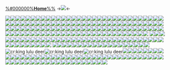 [%#000000%**Home**%%](border)
->![](https://files.catbox.moe/k8yv5h.png)<-
 
![](https://files.catbox.moe/uv2o1k.gif)![](https://files.catbox.moe/dmn3g7.gif)![](https://files.catbox.moe/gcswcu.gif)![](https://files.catbox.moe/nnfsot.gif)![](https://files.catbox.moe/etq42z.gif)![](https://files.catbox.moe/ikyyiz.gif)![](https://files.catbox.moe/zhfhhn.gif)![](https://files.catbox.moe/tz70nu.gif)![](https://files.catbox.moe/r9kkry.gif)![](https://files.catbox.moe/i04t00.gif)![](https://files.catbox.moe/1nxmd2.gif)![](https://files.catbox.moe/kswoa5.gif)![](https://files.catbox.moe/bacjdk.gif)![](https://files.catbox.moe/17upmn.gif)![](https://files.catbox.moe/2bgu45.gif)![](https://files.catbox.moe/d5nac8.gif)![](https://files.catbox.moe/3uuruv.gif)![](https://files.catbox.moe/bceat8.gif)![](https://files.catbox.moe/hlxb19.gif)![](https://files.catbox.moe/hd7itp.gif)![](https://files.catbox.moe/yj5q5p.gif)![](https://files.catbox.moe/xhczmu.gif)![](https://files.catbox.moe/q75cgx.gif)![](https://files.catbox.moe/tsmhgf.gif)![](https://files.catbox.moe/pligtd.gif)![](https://files.catbox.moe/cb2r6p.gif)![](https://files.catbox.moe/jel7qr.gif)![](https://files.catbox.moe/km2143.gif)![](https://files.catbox.moe/tb18ji.png)![](https://files.catbox.moe/dd1jx9.gif)![](https://files.catbox.moe/il297b.gif)![](https://files.catbox.moe/0uyhzk.gif)![](https://files.catbox.moe/b4opbm.gif)![](https://files.catbox.moe/mhfjpu.gif)![](https://files.catbox.moe/bm757o.gif)![](https://files.catbox.moe/zjh6ed.gif)![](https://files.catbox.moe/ai01lv.gif)![](https://files.catbox.moe/m4jf7b.gif)![](https://files.catbox.moe/2gcepg.gif)![](https://files.catbox.moe/j8pedt.gif)![](https://files.catbox.moe/ezjv8d.gif)![](https://files.catbox.moe/g0jwou.gif)![](https://files.catbox.moe/rdljln.gif)![](https://files.catbox.moe/olm1qj.gif)![](https://files.catbox.moe/oejn7g.gif)![](https://files.catbox.moe/j1bcq1.gif)![](https://files.catbox.moe/9kr3dy.gif)![](https://files.catbox.moe/5p5mmm.gif)![](https://files.catbox.moe/za0uup.gif)![](https://files.catbox.moe/xmt9of.gif)![](https://files.catbox.moe/0n7elz.gif)![](https://files.catbox.moe/8s815w.gif)![](https://files.catbox.moe/prl9m3.gif)![](https://files.catbox.moe/ckey2s.gif)![](https://files.catbox.moe/l3oqxn.gif)![](https://files.catbox.moe/yl7z8q.gif)![](https://files.catbox.moe/o1z29z.gif)![](https://files.catbox.moe/2fukuk.gif)![](https://files.catbox.moe/8s73dk.gif)![](https://files.catbox.moe/8n6wf1.gif)![](https://files.catbox.moe/8vcism.gif)![](https://files.catbox.moe/n1tm6v.gif)![](https://files.catbox.moe/9vzcxs.gif)![](https://files.catbox.moe/x94zca.gif)![](https://files.catbox.moe/xng5tu.gif)![](https://files.catbox.moe/o5c92g.png)![](https://files.catbox.moe/baaz77.png)![](https://files.catbox.moe/0lbcrv.png)![](https://files.catbox.moe/tadteh.png)![](https://files.catbox.moe/sxsod3.png)![](https://files.catbox.moe/64t3v0.png)![](https://files.catbox.moe/y6jq48.png)![](https://files.catbox.moe/fwcg6q.png)![](https://files.catbox.moe/rq6527.png)![](https://files.catbox.moe/2ugktv.png)![](https://files.catbox.moe/j798bk.gif)![](https://files.catbox.moe/rppz6m.gif)![](https://images-ext-1.discordapp.net/external/0L3YMuZYH6yOjuxLiXlIiJyxGatidxO8w2ZILKjJ3J4/https/64.media.tumblr.com/6e2d5840ef4dce4885579892f4fd6a78/686ddb612fa631c7-23/s100x200/348191806b02001fe046f9a9ac9fab739b42342f.gif)![](https://media.discordapp.net/attachments/1051711238872244355/1136043833759641651/Tumblr_l_101033913035155.gif)![](https://media.discordapp.net/attachments/1051711238872244355/1136043834581725305/Tumblr_l_100994571666472.gif)![](https://media.discordapp.net/attachments/1051711238872244355/1133586544918274078/IMG_0883.gif)![](https://media.discordapp.net/attachments/1051711238872244355/1133586538563907615/IMG_0884.gif)![](https://media.discordapp.net/attachments/1051711238872244355/1133586529885880393/IMG_0885.gif)![](https://media.discordapp.net/attachments/1051711238872244355/1133586524710113330/IMG_0886.gif)![](https://media.discordapp.net/attachments/1051711238872244355/1133586510025867415/IMG_0889.gif)![](https://images-ext-2.discordapp.net/external/0BgzR_i001UQxuAGqCwqKCD3jXLqdum15tW1Cz677RA/https/64.media.tumblr.com/0851272bde0f5baebce8a51aff82b006/b95aa1a14bb12536-68/s100x200/734651ef9c7b3402696c30e4a71232c90bb08266.gif)![](https://images-ext-1.discordapp.net/external/erLVHlPbv8DrJlqKhEH-IK0YXntdvEB_0X3-CCSeQxQ/https/64.media.tumblr.com/b3d448cc87d4c0a6afb2eac5f69f60b3/b95aa1a14bb12536-ac/s100x200/4753f6d107a149d8621b7013fa97e21455987c02.gif)![](https://images-ext-2.discordapp.net/external/YOkL9EAQOeh7YdjvBpYaoz5O4xLaDat17T0Um2iUhh8/https/64.media.tumblr.com/7841704db93aa517b854d08b72fc2d86/b95aa1a14bb12536-41/s100x200/13739e0c4f5b2a5437937d1cdad2b8982b3cd241.gif)![](https://images-ext-1.discordapp.net/external/jDk9MnSNdN4KyabJIO8vtcBzStjrpLAHPD-Ldyqjy4U/https/64.media.tumblr.com/ed6eccbb68c104a98230f8306cd85ca0/b95aa1a14bb12536-8e/s100x200/bcc1395f99f873009d55c595bf2b58ce50cda128.gif)![](https://imgur.com/TOZmFA3.gif)![](https://images-ext-1.discordapp.net/external/FAUBQX8v5xzOCt9l-SDA1OhH2C2-iiy51GxSWEy6J8M/https/64.media.tumblr.com/327dba09922df099f72a43b516f050da/b95aa1a14bb12536-f7/s100x200/eb733408c8bc871666455dd732cea5da87004a3c.gif)![](https://images-ext-1.discordapp.net/external/Gxo9qR-oXGb-19WhVOPN-S714aK9Wz7yHIDiRN7eONk/https/64.media.tumblr.com/674370041021d0c58996ec49fcfe414e/b95aa1a14bb12536-d1/s100x200/fb559e024f6245af72443e8616b83ea72c6fbdf0.gif)![](https://media.discordapp.net/attachments/1051711238872244355/1129741717424324668/ezgif-4-2c5a00d0c1.png)![](https://media.discordapp.net/attachments/1051711238872244355/1129741717726318766/ezgif-4-a32dbd7a38.png)![](https://media.discordapp.net/attachments/1051711238872244355/1127870793066496010/tumblr_lth50byK221qip80b540.gif)![](https://media.discordapp.net/attachments/1051711238872244355/1127870793276215436/tumblr_lth50h2oc71qip80b540.gif)![](https://media.discordapp.net/attachments/1051711238872244355/1127870793557217320/tumblr_lth50dVf7l1qip80b540.gif)![](https://media.discordapp.net/attachments/1051711238872244355/1126998274952413264/IMG_9238.gif)![](https://media.discordapp.net/attachments/1051711238872244355/1119306149653655632/IMG_7707.gif)![](https://media.discordapp.net/attachments/1051711238872244355/1119306150240845824/IMG_7706.gif)![](https://media.discordapp.net/attachments/1051711238872244355/1119306149213249629/IMG_7708.gif)![](https://media.discordapp.net/attachments/1051711238872244355/1119306148747673600/IMG_7705.gif)![](https://media.discordapp.net/attachments/1051711238872244355/1119306145996210306/IMG_7701.gif)![](https://media.discordapp.net/attachments/1051711238872244355/1119306147501977802/IMG_7703.gif)![](https://media.discordapp.net/attachments/1051711238872244355/1119306144905699368/IMG_7702.gif)![](https://media.discordapp.net/attachments/1051711238872244355/1119306148303081572/IMG_7704.gif)![](https://media.discordapp.net/attachments/1051711238872244355/1115910488702845008/IMG_8572.gif)![](https://media.discordapp.net/attachments/1051711238872244355/1111544228519088138/CANDLABRA.gif)![](https://media.discordapp.net/attachments/1051711238872244355/1111544227994816532/CANDLE.gif)![](https://media.discordapp.net/attachments/1051711238872244355/1076963574523637780/IMG_2176.gif)![](https://files.catbox.moe/7an2nf.gif)![](https://files.catbox.moe/xqyvhx.gif)![](https://files.catbox.moe/d00e3o.gif)![](https://files.catbox.moe/gxl8ze.gif)![](https://files.catbox.moe/ir6wy7.gif)![](https://files.catbox.moe/n6i5g7.gif)![](https://files.catbox.moe/965a5f.gif)![](https://files.catbox.moe/3h8hbm.gif)![](https://files.catbox.moe/e2sj9e.gif)![](https://files.catbox.moe/wtm3a6.gif)![](https://files.catbox.moe/zzy1ur.gif)
![](https://files.catbox.moe/xxsbwm.gif)![](https://files.catbox.moe/setqig.gif)![](https://files.catbox.moe/w835ew.gif)![](https://files.catbox.moe/x53tkl.gif)![](https://files.catbox.moe/u2ct77.gif)![](https://files.catbox.moe/ijeyee.gif)![](https://files.catbox.moe/p7qmsl.gif)![](https://files.catbox.moe/ynedfq.gif)![](https://files.catbox.moe/afe7zj.gif)![](https://files.catbox.moe/l50psf.gif)![](https://files.catbox.moe/d4l4gx.gif)![](https://files.catbox.moe/h41z7j.gif)![](https://files.catbox.moe/zdgpus.gif)![](https://files.catbox.moe/f9t11g.gif)![](https://files.catbox.moe/7jh50h.gif)![](https://files.catbox.moe/to9091.gif)![](https://files.catbox.moe/fp10v5.gif)![](https://files.catbox.moe/yvduuy.gif)![](https://files.catbox.moe/k65k4u.gif)![](https://files.catbox.moe/3ip1ea.gif)![](https://files.catbox.moe/ppuogr.gif)![](https://files.catbox.moe/6sdd2e.gif)![](https://files.catbox.moe/ksour8.gif)![](https://files.catbox.moe/te41e3.gif)![](https://files.catbox.moe/asjz1q.gif)![](https://files.catbox.moe/a54bfa.gif)![](https://files.catbox.moe/jwetdn.gif)![](https://files.catbox.moe/r5a3cc.gif)![](https://files.catbox.moe/89t9fn.gif)![](https://files.catbox.moe/et7aqd.gif)![](https://files.catbox.moe/gu0t2s.gif)![](https://files.catbox.moe/mptc38.gif)![](https://files.catbox.moe/uj66rg.gif)![](https://files.catbox.moe/ol5u1v.gif)![](https://files.catbox.moe/ca1arx.gif)![](https://files.catbox.moe/t5slxy.gif)![](https://files.catbox.moe/ny8f57.gif)![](https://files.catbox.moe/2o707x.gif)![](https://files.catbox.moe/bsk243.gif)![](https://files.catbox.moe/lgyq88.gif)![](https://files.catbox.moe/uzu2n3.gif)![](https://files.catbox.moe/gpbzoc.gif)![](https://files.catbox.moe/yseee7.gif)
![](https://files.catbox.moe/u0oj80.gif)![](https://files.catbox.moe/qp8xl5.gif)![](https://files.catbox.moe/5y45o5.gif)![](https://files.catbox.moe/qfq2ey.gif)![](https://files.catbox.moe/trjpog.gif)![](https://files.catbox.moe/60m4eu.gif)![](https://files.catbox.moe/tw8mhu.gif)![](https://files.catbox.moe/vpfhap.gif)![](https://files.catbox.moe/d5rdun.gif)![](https://files.catbox.moe/3z4vbu.gif)![](https://files.catbox.moe/j7a675.gif)![](https://files.catbox.moe/da2g8r.gif)![](https://files.catbox.moe/mqh37h.gif)![](https://files.catbox.moe/xhotdg.gif)![](https://files.catbox.moe/w1olts.gif)![](https://files.catbox.moe/mhg0af.gif)![](https://files.catbox.moe/q4tdnp.gif)![](https://files.catbox.moe/h96gvd.gif)![](https://files.catbox.moe/qp437m.gif)![cr:king lulu deer](https://files.catbox.moe/v1vptk.gif)![cr:king lulu deer](https://files.catbox.moe/mzxsni.gif)![cr:king lulu deer](https://files.catbox.moe/q8qzgl.gif)![](https://files.catbox.moe/1xhj6g.gif)![](https://files.catbox.moe/8f6zle.gif)![](https://files.catbox.moe/83pcm1.gif)![](https://files.catbox.moe/cs4i37.gif)![](https://files.catbox.moe/se0idm.gif)![](https://files.catbox.moe/zab0i7.gif)![](https://files.catbox.moe/04q206.gif)![](https://files.catbox.moe/nc2880.gif)![](https://files.catbox.moe/tqeixu.gif)![](https://files.catbox.moe/embrpg.gif)![](https://files.catbox.moe/oo45oi.gif)![](https://files.catbox.moe/1zlcn6.gif)![](https://files.catbox.moe/4fflg6.gif)![](https://files.catbox.moe/4q67h8.gif)![](https://files.catbox.moe/0rz0im.gif)![](https://files.catbox.moe/ld0xn3.gif)![](https://files.catbox.moe/yghed1.gif)![](https://files.catbox.moe/70coak.gif)![](https://files.catbox.moe/noxp10.gif)![](https://files.catbox.moe/uwttj6.gif)![](https://files.catbox.moe/vyq12r.gif)![](https://files.catbox.moe/z4bhfc.gif)![](https://files.catbox.moe/gwdovh.gif)![](https://files.catbox.moe/xzw4tq.gif)![](https://files.catbox.moe/ywyxxp.gif)![](https://files.catbox.moe/v3mc4d.gif)![](https://files.catbox.moe/m685v6.gif)![](https://files.catbox.moe/p5l96m.gif)![](https://files.catbox.moe/46ydf7.gif)![](https://files.catbox.moe/vxmt2r.gif)![](https://files.catbox.moe/wfm6ao.gif)![](https://files.catbox.moe/1t8rp5.gif)![](https://files.catbox.moe/c3d1ek.gif)![](https://files.catbox.moe/yjpqng.gif)![](https://files.catbox.moe/u6ifdp.gif)![](https://files.catbox.moe/fm9hbp.gif)![](https://files.catbox.moe/sao457.gif)![](https://files.catbox.moe/nhk80i.gif)![](https://files.catbox.moe/8300kg.gif)![](https://files.catbox.moe/yjpqng.gif)![](https://files.catbox.moe/bow52f.gif)![](https://files.catbox.moe/5a4ztj.gif)![](https://files.catbox.moe/xlpoao.gif)![](https://files.catbox.moe/a7q7uv.gif)![](https://files.catbox.moe/x1lm56.gif)![](https://files.catbox.moe/zmc0gy.gif)![](https://files.catbox.moe/o9wqst.gif)![](https://files.catbox.moe/pjik9m.gif)![](https://files.catbox.moe/qrxmsp.gif)![](https://files.catbox.moe/h32gk0.gif)![](https://files.catbox.moe/9c09px.png)![](https://files.catbox.moe/jy30rn.png)![](https://files.catbox.moe/cjgc8c.png)![](https://files.catbox.moe/3cbrm6.gif)![](https://files.catbox.moe/i9il3b.gif)![](https://files.catbox.moe/zjix92.gif)![](https://files.catbox.moe/qa5woo.gif)![](https://files.catbox.moe/ncp7kg.gif)![](https://files.catbox.moe/1apyl7.gif)
